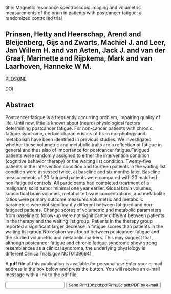 title: Magnetic resonance spectroscopic imaging and volumetric measurements of the brain in patients with postcancer fatigue: a randomized controlled trial

## Prinsen, Hetty and Heerschap, Arend and Bleijenberg, Gijs and Zwarts, Machiel J. and Leer, Jan Willem H. and van Asten, Jack J. and van der Graaf, Marinette and Rijpkema, Mark and van Laarhoven, Hanneke W M.
PLOSONE

<a href="https://doi.org/10.1371/journal.pone.0074638">DOI</a>

## Abstract
Postcancer fatigue is a frequently occurring problem, impairing quality of life. Until now, little is known about (neuro) physiological factors determining postcancer fatigue. For non-cancer patients with chronic fatigue syndrome, certain characteristics of brain morphology and metabolism have been identified in previous studies. We investigated whether these volumetric and metabolic traits are a reflection of fatigue in general and thus also of importance for postcancer fatigue.Fatigued patients were randomly assigned to either the intervention condition (cognitive behavior therapy) or the waiting list condition. Twenty-five patients in the intervention condition and fourteen patients in the waiting list condition were assessed twice, at baseline and six months later. Baseline measurements of 20 fatigued patients were compared with 20 matched non-fatigued controls. All participants had completed treatment of a malignant, solid tumor minimal one year earlier. Global brain volumes, subcortical brain volumes, metabolite tissue concentrations, and metabolite ratios were primary outcome measures.Volumetric and metabolic parameters were not significantly different between fatigued and non-fatigued patients. Change scores of volumetric and metabolic parameters from baseline to follow-up were not significantly different between patients in the therapy and the waiting list group. Patients in the therapy group reported a significant larger decrease in fatigue scores than patients in the waiting list group.No relation was found between postcancer fatigue and the studied volumetric and metabolic markers. This may suggest that, although postcancer fatigue and chronic fatigue syndrome show strong resemblances as a clinical syndrome, the underlying physiology is different.ClinicalTrials.gov NCT01096641.

A <b>pdf file</b> of this publication is available for personal use.Enter your e-mail address in the box below and press the button. You will receive an e-mail message with a link to the pdf file.
<form action="sender.php">  <input type="text" name="email">  <input type="submit" value="Send Prin13c.pdf:pdfPrin13c.pdf:PDF by e-mail"></form>